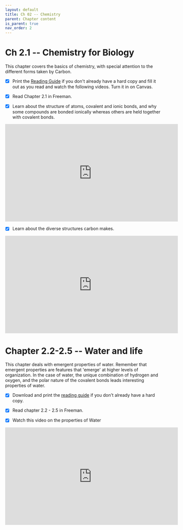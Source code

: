 ```yaml
---
layout: default
title: Ch 02 -- Chemistry
parent: Chapter content
is_parent: true
nav_order: 2
---
```


# Ch 2.1 -- Chemistry for Biology

This chapter covers the basics of chemistry, with special attention to the different forms taken by Carbon.
  - [x] Print the [Reading Guide](ch02.1_rg.html) if you don't already have a hard copy and fill it out as you read and watch the following videos. Turn it in on Canvas.

  - [x] Read Chapter 2.1 in Freeman.

  - [x] Learn about the structure of atoms, covalent and ionic bonds, and why some compounds are bonded ionically whereas others are held together with covalent bonds.
 <iframe width="560" height="315" src="https://www.youtube.com/embed/4diMguCpZsA" frameborder="0" allow="accelerometer; autoplay; clipboard-write; encrypted-media; gyroscope; picture-in-picture" allowfullscreen></iframe>

  - [x] Learn about the diverse structures carbon makes.
<iframe width="560" height="315" src="https://www.youtube.com/embed/AgTJEDrqL9Q" frameborder="0" allow="accelerometer; autoplay; clipboard-write; encrypted-media; gyroscope; picture-in-picture" allowfullscreen></iframe>

# Chapter 2.2-2.5 -- Water and life

This chapter deals with emergent properties of water. Remember that emergent properties are features that 'emerge' at higher levels of organization. In the case of water, the unique combination of hydrogen and oxygen, and the polar nature of the covalent bonds leads interesting properties of water.

  - [x] Download and print the [reading guide](ch02.2_rg.html) if you don't already have a hard copy.

  - [x] Read chapter 2.2 - 2.5 in Freeman.

  - [x] Watch this video on the properties of Water
<iframe width="560" height="315" src="https://www.youtube.com/embed/qW9GY7jfnU8" frameborder="0" allow="accelerometer; autoplay; clipboard-write; encrypted-media; gyroscope; picture-in-picture" allowfullscreen></iframe>
